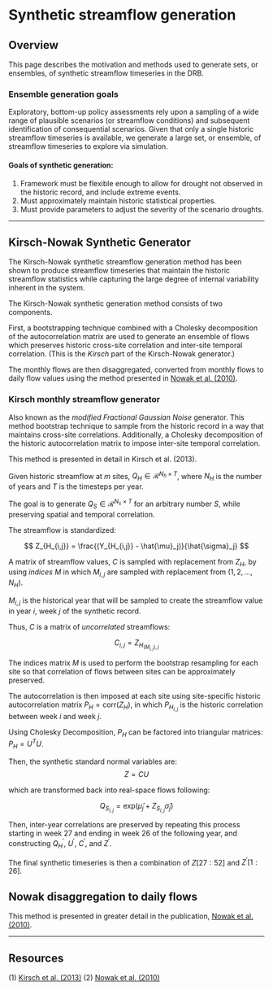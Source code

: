 # Synthetic streamflow generation

## Overview

This page describes the motivation and methods used to generate sets, or ensembles, of synthetic streamflow timeseries in the DRB.

### Ensemble generation goals

Exploratory, bottom-up policy assessments rely upon a sampling of a wide range of plausible scenarios (or streamflow conditions) and subsequent identification of consequential scenarios. Given that only a single historic streamflow timeseries is available, we generate a large set, or ensemble, of streamflow timeseries to explore via simulation.

#### Goals of synthetic generation:
1. Framework must be flexible enough to allow for drought not observed in the historic record, and include extreme events.
2. Must approximately maintain historic statistical properties.
3. Must provide parameters to adjust the severity of the scenario droughts.

***
## Kirsch-Nowak Synthetic Generator

The Kirsch-Nowak synthetic streamflow generation method has been shown to produce streamflow timeseries that maintain the historic streamflow statistics while capturing the large degree of internal variability inherent in the system.

The Kirsch-Nowak synthetic generation method consists of two components.

First, a bootstrapping technique combined with a Cholesky decomposition of the autocorrelation matrix are used to generate an ensemble of flows which preserves historic cross-site correlation and inter-site temporal correlation. (This is the *Kirsch* part of the Kirsch-Nowak generator.)

The monthly flows are then disaggregated, converted from monthly flows to daily flow values using the method presented in [Nowak et al. (2010)](https://agupubs.onlinelibrary.wiley.com/doi/full/10.1029/2009WR008530).

### Kirsch monthly streamflow generator

Also known as the *modified Fractional Gaussian Noise* generator. This method bootstrap technique to sample from the historic record in a way that maintains cross-site correlations.  Additionally, a Cholesky decomposition of the historic autocorrelation matrix to impose inter-site temporal correlation.

This method is presented in detail in Kirsch et al. (2013).

Given historic streamflow at $m$ sites, $Q_H \in \mathcal{R}^{N_h \times T}$, where $N_H$ is the number of years and $T$ is the timesteps per year.

The goal is to generate $Q_S \in \mathcal{R}^{N_s \times T}$ for an arbitrary number $S$, while preserving spatial and temporal correlation.

The streamflow is standardized:

$$
Z_{H_{i,j}} = \frac{(Y_{H_{i,j}} - \hat{\mu}_j)}{\hat{\sigma}_j}
$$

A matrix of streamflow values, $C$ is sampled with replacement from $Z_H$, by using *indices* $M$ in which $M_{i,j}$ are sampled with replacement from $(1,2,...,N_H)$.

$M_{i,j}$ is the historical year that will be sampled to create the streamflow value in year $i$, week $j$ of the synthetic record.

Thus, $C$ is a matrix of *uncorrelated* streamflows:

$$
C_{i,j} = Z_{H_{(M_{i,j}),j}}
$$

The indices matrix $M$ is used to perform the bootstrap resampling for each site so that correlation of flows between sites can be approximately preserved.

The autocorrelation is then imposed at each site using site-specific historic autocorrelation matrix $P_H = \text{corr}(Z_H)$, in which $P_{H_{i,j}}$ is the historic correlation between week $i$ and week $j$.

Using Cholesky Decomposition, $P_H$ can be factored into triangular matrices: $P_H = U^TU$.

Then, the synthetic standard normal variables are:
$$
Z = CU
$$

which are transformed back into real-space flows following:

$$
Q_{S_{i,j}} = \text{exp}(\hat{\mu}_j + Z_{S_{i,j}}\hat{\sigma}_j)
$$

Then, inter-year correlations are preserved by repeating this process starting in week 27 and ending in week 26 of the following year, and constructing $Q_H^'$, $U^'$, $C^'$, and $Z^'$.

The final synthetic timeseries is then a combination of $Z[27:52]$ and $Z^'[1:26]$.

## Nowak disaggregation to daily flows

This method is presented in greater detail in the publication, [Nowak et al. (2010)](https://agupubs.onlinelibrary.wiley.com/doi/full/10.1029/2009WR008530).


****
## Resources
(1) [Kirsch et al. (2013)](https://ascelibrary.org/doi/abs/10.1061/(ASCE)WR.1943-5452.0000287)
(2) [Nowak et al. (2010)](https://agupubs.onlinelibrary.wiley.com/doi/full/10.1029/2009WR008530)
